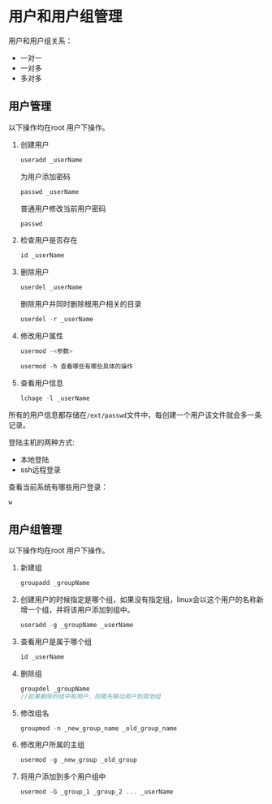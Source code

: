 # 用户和用户组管理

用户和用户组关系：

+ 一对一
+ 一对多
+ 多对多

## 用户管理

以下操作均在root 用户下操作。

1. 创建用户

   ```typescript
   useradd _userName
   ```

   为用户添加密码

   ```typescript
   passwd _userName
   ```

   普通用户修改当前用户密码

   ```typescript
   passwd
   ```

2. 检查用户是否存在

   ```typescript
   id _userName
   ```

3. 删除用户

   ```typescript
   userdel _userName
   ```

   删除用户并同时删除根用户相关的目录

   ```typescript
   userdel -r _userName
   ```

4. 修改用户属性

   ```typescript
   usermod -<参数>
     
   usermod -h 查看哪些有哪些具体的操作
   ```

5. 查看用户信息

   ```typescript
   lchage -l _userName
   ```

所有的用户信息都存储在`/ext/passwd`文件中，每创建一个用户该文件就会多一条记录。

登陆主机的两种方式:

+ 本地登陆
+ ssh远程登录

查看当前系统有哪些用户登录：

```typescript
w
```



## 用户组管理

以下操作均在root 用户下操作。

1. 新建组

   ```typescript
   groupadd _groupName
   ```

2. 创建用户的时候指定是哪个组，如果没有指定组，linux会以这个用户的名称新增一个组，并将该用户添加到组中。

   ```typescript
   useradd -g _groupName _userName
   ```

3. 查看用户是属于哪个组

   ```typescript
   id _userName
   ```

4. 删除组

   ```typescript
   groupdel _groupName
   //如果删除的组中有用户，则需先移动用户到其他组
   ```

5. 修改组名

   ```typescript
   groupmod -n _new_group_name _old_group_name
   ```

6. 修改用户所属的主组

   ```typescript
   usermod -g _new_group _old_group
   ```

7. 将用户添加到多个用户组中

   ```typescript
   usermod -G _group_1 _group_2 ... _userName
   ```

   